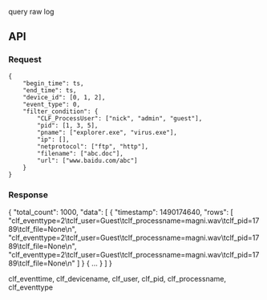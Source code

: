 query raw log

## API

### Request
```
{
    "begin_time": ts,
    "end_time": ts,
    "device_id": [0, 1, 2],
    "event_type": 0,
    "filter_condition": {
        "CLF_ProcessUser": ["nick", "admin", "guest"],
        "pid": [1, 3, 5],
        "pname": ["explorer.exe", "virus.exe"],
        "ip": [],
        "netprotocol": ["ftp", "http"],
        "filename": ["abc.doc"],
        "url": ["www.baidu.com/abc"]
    }
}
```
### Response
{
    "total_count": 1000,
    "data": [
        {
            "timestamp": 1490174640,
            "rows": [
                "clf_eventtype=2\tclf_user=Guest\tclf_processname=magni.wav\tclf_pid=1789\tclf_file=None\n",
                "clf_eventtype=2\tclf_user=Guest\tclf_processname=magni.wav\tclf_pid=1789\tclf_file=None\n",
                "clf_eventtype=2\tclf_user=Guest\tclf_processname=magni.wav\tclf_pid=1789\tclf_file=None\n"
            ]
        }
        {
            ...
        }
    ]
}


clf_eventtime, clf_devicename, clf_user, clf_pid, clf_processname, clf_eventtype
